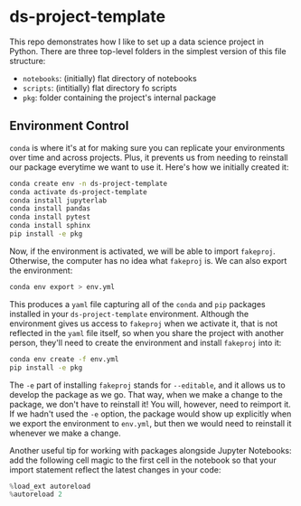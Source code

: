 # ds-project-template

This repo demonstrates how I like to set up a data science project in Python. There are three top-level folders in the simplest version of this file structure:
- `notebooks`: (initially) flat directory of notebooks
- `scripts`: (intitially) flat directory fo scripts
- `pkg`: folder containing the project's internal package

## Environment Control
`conda` is where it's at for making sure you can replicate your environments over time and across projects. Plus, it prevents us from needing to reinstall our package everytime we want to use it. Here's how we initially created it:

```bash
conda create env -n ds-project-template
conda activate ds-project-template
conda install jupyterlab
conda install pandas
conda install pytest
conda install sphinx
pip install -e pkg
```

Now, if the environment is activated, we will be able to import `fakeproj`. Otherwise, the computer has no idea what `fakeproj` is. We can also export the environment:

```bash
conda env export > env.yml
```

This produces a `yaml` file capturing all of the `conda` and `pip` packages installed in your `ds-project-template` environment. Although the environment gives us access to `fakeproj` when we activate it, that is not reflected in the `yaml` file itself, so when you share the project with another person, they'll need to create the environment and install `fakeproj` into it:

```bash
conda env create -f env.yml
pip install -e pkg
```

The `-e` part of installing `fakeproj` stands for `--editable`, and it allows us to develop the package as we go. That way, when we make a change to the package, we don't have to reinstall it! You will, however, need to reimport it. If we hadn't used the `-e` option, the package would show up explicitly when we export the environment to `env.yml`, but then we would need to reinstall it whenever we make a change.

Another useful tip for working with packages alongside Jupyter Notebooks: add the following cell magic to the first cell in the notebook so that your import statement reflect the latest changes in your code:

```python
%load_ext autoreload
%autoreload 2
```
